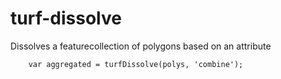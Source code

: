 # turf-dissolve
Dissolves a featurecollection of polygons based on an attribute

````
	var aggregated = turfDissolve(polys, 'combine');

````
